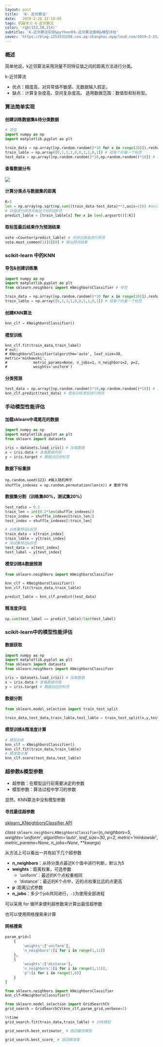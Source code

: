 ```yaml
---
layout: post
title:  'K- 近邻算法'
date:   2019-2-26 22:18:05
tags: 机器学习 K-近邻算法
color: 'rgb(153,50,214)'
subtitle: 'K-近邻算法实现&python中k-近邻算法使用&模型评估'
cover: 'https://blog-1253533258.cos.ap-shanghai.myqcloud.com/2019-2-25/KNN_1.png'
---
```




### 概述

简单地说，k近邻算法采用测量不同特征值之间的距离方法进行分类。

k-近邻算法

- 优点：精度高、对异常值不敏感、无数据输入假定。
- 缺点：计算复杂度高、空间复杂度高。 适用数据范围：数值型和标称型。

### 算法简单实现

#### 创建训练数据集&待分类数据

```python
# 导包
import numpy as np
import matplotlib.pyplot as plt

train_data = np.array([np.random.random()*10 for x in range(20)]).reshape(10,2) # 创建训练集
train_lable = np.array([0,1,1,1,0,0,1,1,0,1]) # 给每个向量一个标签
test_data = np.array([np.random.random()*10,np.random.random()*10]) # 待分类的目标值
```

#### 查看数据分布

![](https://blog-1253533258.cos.ap-shanghai.myqcloud.com/2019-2-25/KNN_1.png)

#### 计算分类点与数据集的距离

```python
K=3
len = np.array(np.sqrt(np.sum((train_data-test_data)**2,axis=1))) #axis=1 表示每次只计算一行
# 对值进行排序并取出下标的前K项
predict_lable = [train_lable[x] for x in len).argsort()[:K]]
```

#### 取标签最后结果作为预测结果

```python
vote =Counter(predict_lable) # 对待分类值进行预测
vote.most_common(1)[0][0] # 输出预测结果
```

### scikit-learn 中的KNN

#### 导包&创建训练集

```python
import numpy as np
import matplotlib.pyplot as plt
from sklearn.neighbors import KNeighborsClassifier # 导包

train_data = np.array([np.random.random()*10 for x in range(20)]).reshape(10,2) # 创建训练集
train_lable = np.array([0,1,1,1,0,0,1,1,0,1]) # 给每个向量一个标签
```

#### 创建KNN算法

```python
knn_clf = KNeighborsClassifier()
```

#### 模型训练

```
knn_clf.fit(train_data,train_label)
# out:
# KNeighborsClassifier(algorithm='auto', leaf_size=30, metric='minkowski',
#            metric_params=None, n_jobs=1, n_neighbors=2, p=2,
#            weights='uniform')
```

#### 分类预测

```python
test_data = np.array([np.random.random()*10,np.random.random()*10]) # 待分类的目标值
knn_clf.predict(test_data) # 使用训练类型进行预测
```

### 手动模型性能评估

#### 加载sklearn中鸢尾花的数据

```python
import numpy as np
import matplotlib.pyplot as plt
from sklearn import datasets

iris = datasets.load_iris() # 加载数据
x = iris.data # 查看数据内容
y = iris.target # 数据对应的标签
```

#### 数据下标重排

```
np.random.seed(123) #输入随机种子
shuffle_indexes = np.random.permutation(len(x)) # 重排下标
```

#### 数据集分割（训练集80%，测试集20%）

```python
test_radio = 0.2
train_len = int(0.2*len(shuffle_indexes))
train_index = shuffle_indexes[train_len:]
test_index = shuffle_indexes[:train_len]

# 训练集特征&标签
train_data = x[train_index]
train_lable = y[train_index]
# 测试集特征&标签
test_data = x[test_index]
test_label = y[test_index]
```

#### 模型训练&数据预测

```python
from sklearn.neighbors import KNeighborsClassifier

knn_clf = KNeighborsClassifier()
knn_clf.fit(train_data,train_lable)

predict_lable = knn_clf.predict(test_data)
```

#### 精准度评估

```python
np.sum(test_label == predict_lable)/len(test_label)
```

### 	scikit-learn中的模型性能评估

#### 数据获取

```python
import numpy as np
import matplotlib.pyplot as plt
from sklearn import datasets
from sklearn.neighbors import KNeighborsClassifier

iris = datasets.load_iris() # 加载数据
x = iris.data # 查看数据内容
y = iris.target # 数据对应的标签
```

#### 数据分割

```python
from sklearn.model_selection import train_test_split

train_data,test_data,train_lable,test_lable = train_test_split(x,y,test_size=0.2,random_state=123)
```

#### 模型训练&精准度计算

```python
# 模型训练
knn_clf = KNeighborsClassifier()
knn_clf.fit(train_data,train_lable)
# 精准度计算
knn_clf.score(test_data,test_lable)
```

### 超参数&模型参数

- 超参数：在模型运行前需要决定的参数
- 模型参数：算法过程中学习的参数

显然，KNN算法中没有模型参数

#### 寻找最佳超参数

[sklearn_KNeighborsClassifier   API](https://scikit-learn.org/stable/modules/generated/sklearn.neighbors.KNeighborsClassifier.html#sklearn.neighbors.KNeighborsClassifier)

*class* `sklearn.neighbors`.`KNeighborsClassifier`(*n_neighbors=5*, *weights=’uniform’*, *algorithm=’auto’*, *leaf_size=30*, *p=2*, *metric=’minkowski’*, *metric_params=None*, *n_jobs=None*, ***kwargs*)

从方法上可以看出一共有如下几个超参数

- **n_neighbors**：从待分类点最近K个值中进行判断，默认为5
- **weights**：距离权重，可选参数
  - ‘uniform’：最近的K个点权重相同
  - ‘distance’：最近的K个点中，近的点权重比远的点更高
- **p** :距离公式参数
- **n_jobs**：多少个job共同进行，`-1`为使用全部进程

可以采用 for 循环来便利超参数来计算出最佳超参数

也可以使用网格搜索来计算

#### 网格搜索

```python
param_grid=[
    {
        'weights':['uniform'],
        'n_neighbors':[i for i in range(1,11)]
    },
    {
        'weights':['distance'],
        'n_neighbors':[i for i in range(1,11)],
        'p':[i for i in range(1,6)]
    }
]

from sklearn.neighbors import KNeighborsClassifier
knn_clf=KNeighborsClassifier()

from sklearn.model_selection import GridSearchCV
grid_search = GridSearchCV(knn_clf,param_grid,verbose=2)

%%time
grid_search.fit(train_data,train_lable) # 训练模型

grid_search.best_estimator_ # 返回最佳模型

grid_search.best_score_ # 返回精准度
```



